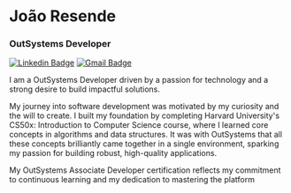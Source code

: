 # João Resende 

### OutSystems Developer

[![Linkedin Badge](https://img.shields.io/badge/-LinkedIn-986DFF?style=flat-square&logo=Linkedin&logoColor=fff&link=https://www.linkedin.com/in/joaofresende07/)]([https://www.linkedin.com/in/iuricode/](https://www.linkedin.com/in/joaofresende07/)) 
[![Gmail Badge](https://img.shields.io/badge/-joaofresende07@gmail.com-986DFF?style=flat-square&logo=Gmail&logoColor=fff&link=mailto:joaofresende07@gmail.com)](mailto:joaofresende07@gmail.com)

I am a OutSystems Developer driven by a passion for technology and a strong desire to build impactful solutions.

My journey into software development was motivated by my curiosity and the will to create. I built my foundation by completing Harvard University's CS50x: Introduction to Computer Science course, where I learned core concepts in algorithms and data structures. It was with OutSystems that all these concepts brilliantly came together in a single environment, sparking my passion for building robust, high-quality applications.

My OutSystems Associate Developer certification reflects my commitment to continuous learning and my dedication to mastering the platform

